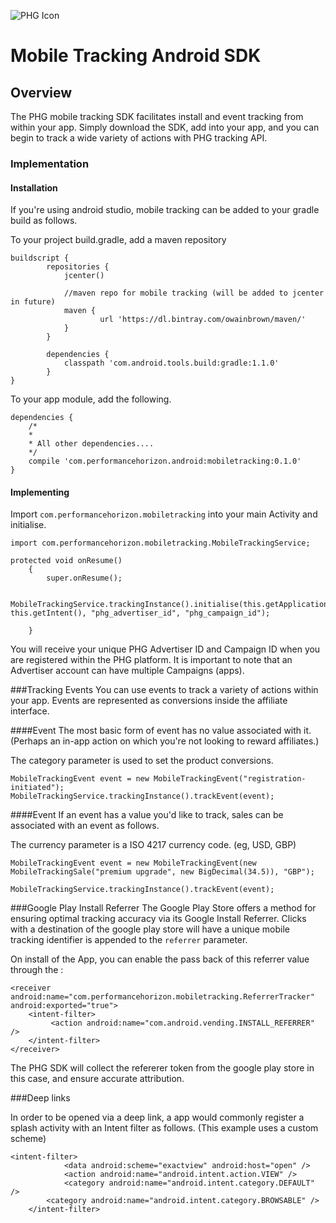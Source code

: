 ![PHG Icon](http://performancehorizon.com/img/logo-on-white.svg)

# Mobile Tracking Android SDK

## Overview

The PHG mobile tracking SDK facilitates install and event tracking from within your app. Simply download the SDK, add into your app, and you can begin to track a wide variety of actions with PHG tracking API.

### Implementation

#### Installation

If you're using android studio, mobile tracking can be added to your gradle build as follows.

To your project build.gradle, add a maven repository 

	buildscript {
    		repositories {
        		jcenter()

        		//maven repo for mobile tracking (will be added to jcenter in future)
        		maven {
            			url 'https://dl.bintray.com/owainbrown/maven/'
        		}
    		}
    	
    		dependencies {
        		classpath 'com.android.tools.build:gradle:1.1.0'
    		}
	}

To your app module, add the following.

	dependencies {
	    /*
	    *
	    * All other dependencies....
	    */
	    compile 'com.performancehorizon.android:mobiletracking:0.1.0'
	}


#### Implementing
Import `com.performancehorizon.mobiletracking` into your main Activity and initialise.

	import com.performancehorizon.mobiletracking.MobileTrackingService;

	protected void onResume()
    	{
        	super.onResume();
        
        	MobileTrackingService.trackingInstance().initialise(this.getApplicationContext(), this.getIntent(), "phg_advertiser_id", "phg_campaign_id");

    	}

You will receive your unique PHG Advertiser ID and Campaign ID when you are registered within the PHG platform. It is important to note that an Advertiser account can have multiple Campaigns (apps).

###Tracking Events
You can use events to track a variety of actions within your app. Events are represented as conversions inside the affiliate interface.

####Event
The most basic form of event has no value associated with it. (Perhaps an in-app action on which you're not looking to reward affiliates.)

The category parameter is used to set the product conversions.

    MobileTrackingEvent event = new MobileTrackingEvent("registration-initiated");
    MobileTrackingService.trackingInstance().trackEvent(event);

####Event
If an event has a value you'd like to track, sales can be associated with an event as follows.

The currency parameter is a ISO 4217 currency code. (eg, USD, GBP)

	MobileTrackingEvent event = new MobileTrackingEvent(new MobileTrackingSale("premium upgrade", new BigDecimal(34.5)), "GBP");
	
	MobileTrackingService.trackingInstance().trackEvent(event);
	

###Google Play Install Referrer
The Google Play Store offers a method for ensuring optimal tracking accuracy via its Google Install Referrer. Clicks with a destination of the google play store will have a unique mobile tracking identifier is appended to the `referrer` parameter.

On install of the App, you can enable the pass back of this referrer value through the :

    <receiver android:name="com.performancehorizon.mobiletracking.ReferrerTracker" android:exported="true">
        <intent-filter>
             <action android:name="com.android.vending.INSTALL_REFERRER" />
        </intent-filter>
    </receiver>

The PHG SDK will collect the refererer token from the google play store in this case, and ensure accurate attribution.

###Deep links

In order to be opened via a deep link, a app would commonly register a splash activity with an Intent filter as follows.  (This example uses a custom scheme)

	<intent-filter>
                <data android:scheme="exactview" android:host="open" />
                <action android:name="android.intent.action.VIEW" />
                <category android:name="android.intent.category.DEFAULT" />
        	<category android:name="android.intent.category.BROWSABLE" />
        </intent-filter>
